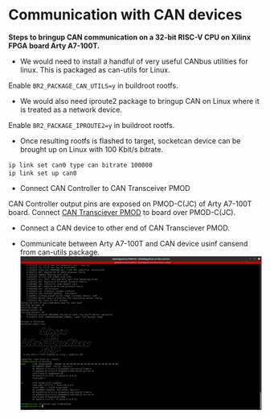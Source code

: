 # Communication with CAN devices

**Steps to bringup CAN communication on a 32-bit RISC-V CPU on Xilinx FPGA board Arty A7-100T.**

* We would need to install a handful of very useful CANbus utilities for linux.
This is packaged as can-utils for Linux.

Enable `BR2_PACKAGE_CAN_UTILS=y` in buildroot rootfs.

* We would also need iproute2 package to bringup CAN on Linux where it is treated as a network device.

Enable `BR2_PACKAGE_IPROUTE2=y` in buildroot rootfs.

* Once resulting rootfs is flashed to target, socketcan device can be brought up on Linux with 100 Kbit/s bitrate.

```
ip link set can0 type can bitrate 100000
ip link set up can0
```

* Connect CAN Controller  to CAN Transceiver PMOD

CAN Controller output pins are exposed on PMOD-C(JC) of Arty A7-100T board. 
Connect [CAN Transciever PMOD](https://github.com/disdi/canpmod) to board over PMOD-C(JC).

* Connect a CAN device to other end of CAN Transciever PMOD.

* Communicate between Arty A7-100T and CAN device usinf cansend from can-utils package.
![litex-can](litex-can.png)
